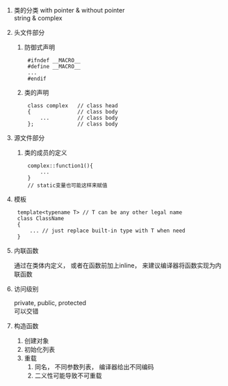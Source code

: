 1. 类的分类
    with pointer & without pointer<br>
    string & complex
2. 头文件部分
    1. 防御式声明

            #ifndef __MACRO__
            #define __MACRO__
            ...
            #endif
    2. 类的声明

            class complex   // class head
            {               // class body
                ...         // class body
            };              // class body
3. 源文件部分
    1. 类的成员的定义

            complex::function1(){
                ...
            }
            // static变量也可能这样来赋值
4. 模板
    
        template<typename T> // T can be any other legal name
        class ClassName
        {
            ... // just replace built-in type with T when need
        }
5. 内联函数

    通过在类体内定义， 或者在函数前加上inline， 来建议编译器将函数实现为内联函数
6. 访问级别

    private, public, protected<br>
    可以交错
7. 构造函数

    1. 创建对象
    2. 初始化列表
    3. 重载
        1. 同名， 不同参数列表， 编译器给出不同编码
        2. 二义性可能导致不可重载
